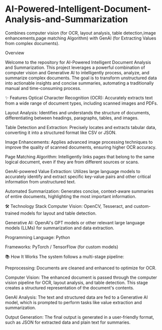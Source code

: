 # AI-Powered-Intelligent-Document-Analysis-and-Summarization
Combines computer vision (for OCR, layout analysis, table detection,image enhancements,page matching Algorithm) with GenAI (for Extracting Values from complex documents). 

Overview


Welcome to the repository for AI-Powered Intelligent Document Analysis and Summarization. This project leverages a powerful combination of computer vision and Generative AI to intelligently process, analyze, and summarize complex documents. The goal is to transform unstructured data into actionable insights and concise summaries, automating a traditionally manual and time-consuming process.

✨ Features
Optical Character Recognition (OCR): Accurately extracts text from a wide range of document types, including scanned images and PDFs.

Layout Analysis: Identifies and understands the structure of documents, differentiating between headings, paragraphs, tables, and images.

Table Detection and Extraction: Precisely locates and extracts tabular data, converting it into a structured format like CSV or JSON.

Image Enhancements: Applies advanced image processing techniques to improve the quality of scanned documents, ensuring higher OCR accuracy.

Page Matching Algorithm: Intelligently links pages that belong to the same logical document, even if they are from different sources or scans.

GenAI-powered Value Extraction: Utilizes large language models to accurately identify and extract specific key-value pairs and other critical information from unstructured text.

Automated Summarization: Generates concise, context-aware summaries of entire documents, highlighting the most important information.

🛠️ Technology Stack
Computer Vision: OpenCV, Tesseract, and custom-trained models for layout and table detection.

Generative AI: OpenAI's GPT models or other relevant large language models (LLMs) for summarization and data extraction.

Programming Language: Python

Frameworks: PyTorch / TensorFlow (for custom models)

📚 How It Works
The system follows a multi-stage pipeline:

Preprocessing: Documents are cleaned and enhanced to optimize for OCR.

Computer Vision: The enhanced document is passed through the computer vision pipeline for OCR, layout analysis, and table detection. This stage creates a structured representation of the document's contents.

GenAI Analysis: The text and structured data are fed to a Generative AI model, which is prompted to perform tasks like value extraction and summarization.

Output Generation: The final output is generated in a user-friendly format, such as JSON for extracted data and plain text for summaries.
